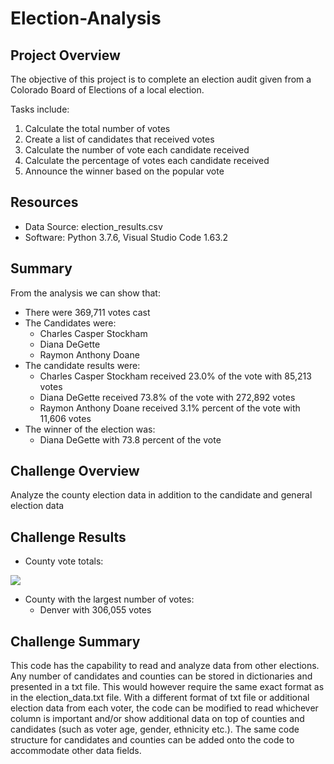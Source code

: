 # Election-Analysis
## Project Overview
The objective of this project is to complete an election audit given from a Colorado Board of Elections of a local election. 

Tasks include:

1. Calculate the total number of votes
2. Create a list of candidates that received votes
3. Calculate the number of vote each candidate received
4. Calculate the percentage of votes each candidate received
5. Announce the winner based on the popular vote 

## Resources
- Data Source: election_results.csv 
- Software: Python 3.7.6, Visual Studio Code 1.63.2

## Summary
From the analysis we can show that:
- There were 369,711 votes cast
- The Candidates were:
  - Charles Casper Stockham
  - Diana DeGette
  - Raymon Anthony Doane
- The candidate results were:
  - Charles Casper Stockham received 23.0% of the vote with 85,213 votes 
  - Diana DeGette received 73.8% of the vote with 272,892 votes 
  - Raymon Anthony Doane received 3.1% percent of the vote with 11,606 votes 
- The winner of the election was:
  - Diana DeGette with 73.8 percent of the vote



## Challenge Overview 

Analyze the county election data in addition to the candidate and general election data

## Challenge Results

- County vote totals:

![](https://github.com/alexlieberman22/ElectionAnalysis/blob/main/Analysis/County_data.PNG)
  
- County with the largest number of votes:
  - Denver with 306,055 votes

## Challenge Summary

This code has the capability to read and analyze data from other elections. Any number of candidates and counties can be stored in dictionaries and presented in a txt file. This would however require the same exact format as in the election_data.txt file. With a different format of txt file or additional election data from each voter, the code can be modified to read whichever column is important and/or show additional data on top of counties and candidates (such as voter age, gender, ethnicity etc.). The same code structure for candidates and counties can be added onto the code to accommodate other data fields.

